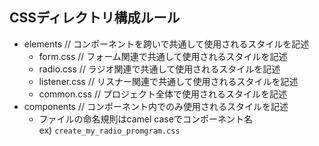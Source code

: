 ## CSSディレクトリ構成ルール
- elements // コンポーネントを跨いで共通して使用されるスタイルを記述
    - form.css // フォーム関連で共通して使用されるスタイルを記述
    - radio.css // ラジオ関連で共通して使用されるスタイルを記述
    - listener.css // リスナー関連で共通して使用されるスタイルを記述
    - common.css // プロジェクト全体で使用されるスタイルを記述
- components // コンポーネント内でのみ使用されるスタイルを記述
    - ファイルの命名規則はcamel caseでコンポーネント名<br>
    ex) `create_my_radio_promgram.css`